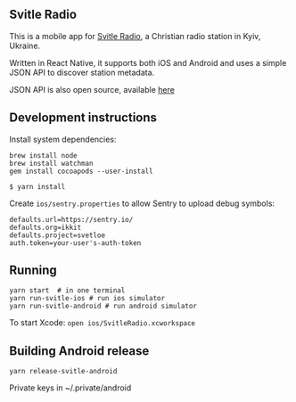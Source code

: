 ## Svitle Radio

This is a mobile app for [Svitle Radio](https://svitle.org/), a Christian radio
station in Kyiv, Ukraine.

Written in React Native, it supports both iOS and Android and uses a simple JSON
API to discover station metadata.

JSON API is also open source, available [here](https://github.com/knyar/svitle-api)

## Development instructions

Install system dependencies:

```
brew install node
brew install watchman
gem install cocoapods --user-install
```

```
$ yarn install
```

Create `ios/sentry.properties` to allow Sentry to upload debug symbols:

```
defaults.url=https://sentry.io/
defaults.org=ikkit
defaults.project=svetloe
auth.token=your-user's-auth-token
```

## Running

```
yarn start  # in one terminal
yarn run-svitle-ios # run ios simulator
yarn run-svitle-android # run android simulator
```

To start Xcode: `open ios/SvitleRadio.xcworkspace`

## Building Android release

```
yarn release-svitle-android
```

Private keys in ~/.private/android
